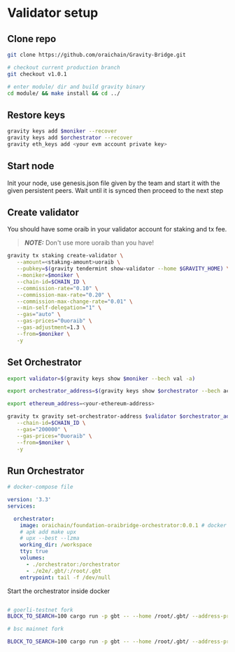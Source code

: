 # Validator setup

## Clone repo

```bash
git clone https://github.com/oraichain/Gravity-Bridge.git

# checkout current production branch
git checkout v1.0.1

# enter module/ dir and build gravity binary
cd module/ && make install && cd ../
```

## Restore keys

```bash
gravity keys add $moniker --recover
gravity keys add $orchestrator --recover
gravity eth_keys add <your evm account private key>
```

## Start node

Init your node, use genesis.json file given by the team and start it with the given persistent peers. Wait until it is synced then proceed to the next step

## Create validator

You should have some oraib in your validator account for staking and tx fee.

> **_NOTE:_** Don't use more uoraib than you have!
```bash
gravity tx staking create-validator \
   --amount=<staking-amount>uoraib \
   --pubkey=$(gravity tendermint show-validator --home $GRAVITY_HOME) \
   --moniker=$moniker \
   --chain-id=$CHAIN_ID \
   --commission-rate="0.10" \
   --commission-max-rate="0.20" \
   --commission-max-change-rate="0.01" \
   --min-self-delegation="1" \
   --gas="auto" \
   --gas-prices="0uoraib" \
   --gas-adjustment=1.3 \
   --from=$moniker \
   -y
```

## Set Orchestrator

```bash
export validator=$(gravity keys show $moniker --bech val -a)

export orchestrator_address=$(gravity keys show $orchestrator --bech acc -a)

export ethereum_address=<your-ethereum-address>

gravity tx gravity set-orchestrator-address $validator $orchestrator_address $ethereum_address \
   --chain-id=$CHAIN_ID \
   --gas="200000" \
   --gas-prices="0uoraib" \
   --from=$moniker \
   -y
```

## Run Orchestrator

```yml
# docker-compose file

version: '3.3'
services:

  orchestrator:
    image: oraichain/foundation-oraibridge-orchestrator:0.0.1 # docker build -t oraichain/foundation-oraibridge-orchestrator:0.0.1 -f orchestrator/Dockerfile ./orchestrator
    # apk add make upx
    # upx --best --lzma
    working_dir: /workspace
    tty: true
    volumes:
      - ./orchestrator:/orchestrator
      - ./e2e/.gbt/:/root/.gbt
    entrypoint: tail -f /dev/null
```

Start the orchestrator inside docker

```bash

# goerli-testnet fork
BLOCK_TO_SEARCH=100 cargo run -p gbt -- --home /root/.gbt/ --address-prefix oraib orchestrator --cosmos-grpc http://<local-node-ip>:9090 --ethereum-rpc http://167.99.119.182:8545 --fees 0uoraib

# bsc mainnet fork

BLOCK_TO_SEARCH=100 cargo run -p gbt -- --home /root/.gbt/ --address-prefix oraib orchestrator --cosmos-grpc http://<local-node-ip>:9090 --ethereum-rpc http://167.99.119.182:7545 --fees 0uoraib
```

